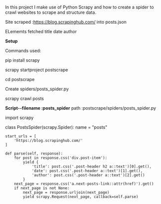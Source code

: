 In this project I make use of Python Scrapy and how to create a spider to crawl websites to scrape and structure data.

Site scraped :https://blog.scrapinghub.com/ into posts.json

ELememts fetched
title
date
author

**Setup**

Commands used:

pip install scrapy

scrapy startproject postscrape

cd postscrape

Create spiders/posts_spider.py

scrapy crawl posts


**Script--filename :posts_spider** 
path :postscrape/spiders/posts_spider.py

import scrapy


class PostsSpider(scrapy.Spider):
    name = "posts"

    start_urls = [
        'https://blog.scrapinghub.com/'
    ]

    def parse(self, response):
        for post in response.css('div.post-item'):
            yield {
                'title': post.css('.post-header h2 a::text')[0].get(),
                'date': post.css('.post-header a::text')[1].get(),
                'author': post.css('.post-header a::text')[2].get()
            }
        next_page = response.css('a.next-posts-link::attr(href)').get()
        if next_page is not None:
            next_page = response.urljoin(next_page)
            yield scrapy.Request(next_page, callback=self.parse)

